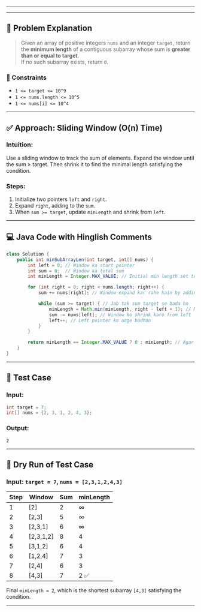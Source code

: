 
---

---

## 🧩 Problem Explanation

> Given an array of positive integers `nums` and an integer `target`, return the **minimum length** of a contiguous subarray whose sum is **greater than or equal to target**.  
If no such subarray exists, return `0`.

### 🛑 Constraints
- `1 <= target <= 10^9`
- `1 <= nums.length <= 10^5`
- `1 <= nums[i] <= 10^4`

---

## ✅ Approach: Sliding Window (O(n) Time)

### Intuition:
Use a sliding window to track the sum of elements. Expand the window until the sum ≥ target. Then shrink it to find the minimal length satisfying the condition.

### Steps:
1. Initialize two pointers `left` and `right`.
2. Expand `right`, adding to the `sum`.
3. When `sum >= target`, update `minLength` and shrink from `left`.

---

## 💻 Java Code with Hinglish Comments

```java
class Solution {
    public int minSubArrayLen(int target, int[] nums) {
        int left = 0; // Window ka start pointer
        int sum = 0;  // Window ka total sum
        int minLength = Integer.MAX_VALUE; // Initial min length set to max

        for (int right = 0; right < nums.length; right++) {
            sum += nums[right]; // Window expand kar rahe hain by adding nums[right]

            while (sum >= target) { // Jab tak sum target se bada ho
                minLength = Math.min(minLength, right - left + 1); // Minimum window length update karo
                sum -= nums[left]; // Window ko shrink karo from left
                left++; // Left pointer ko aage badhao
            }
        }

        return minLength == Integer.MAX_VALUE ? 0 : minLength; // Agar valid window nahi mili to return 0
    }
}
```

---

## 🧪 Test Case

### Input:
```java
int target = 7;
int[] nums = {2, 3, 1, 2, 4, 3};
```

### Output:
```
2
```

---

## 🧠 Dry Run of Test Case

### Input: `target = 7`, `nums = [2,3,1,2,4,3]`

| Step | Window        | Sum | minLength |
|------|---------------|-----|-----------|
| 1    | [2]           | 2   | ∞         |
| 2    | [2,3]         | 5   | ∞         |
| 3    | [2,3,1]       | 6   | ∞         |
| 4    | [2,3,1,2]     | 8   | 4         |
| 5    | [3,1,2]       | 6   | 4         |
| 6    | [1,2,4]       | 7   | 3         |
| 7    | [2,4]         | 6   | 3         |
| 8    | [4,3]         | 7   | 2 ✅       |

Final `minLength = 2`, which is the shortest subarray `[4,3]` satisfying the condition.

---

